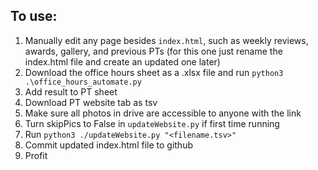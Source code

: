 ## To use:

1. Manually edit any page besides `index.html`, such as weekly reviews, awards, gallery, and previous PTs (for this one just rename the index.html file and create an updated one later)
2. Download the office hours sheet as a .xlsx file and run `python3 .\office_hours_automate.py`
3. Add result to PT sheet
4. Download PT website tab as tsv
5. Make sure all photos in drive are accessible to anyone with the link
6. Turn skipPics to False in `updateWebsite.py` if first time running
7. Run `python3 ./updateWebsite.py "<filename.tsv>"`
8. Commit updated index.html file to github
9. Profit